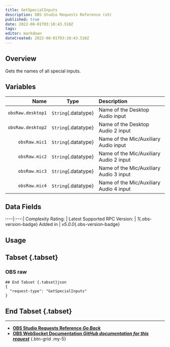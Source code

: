 ```yaml
---
title: GetSpecialInputs
description: OBS Studio Requests Reference (v5)
published: true
date: 2022-08-01T03:10:43.510Z
tags: 
editor: markdown
dateCreated: 2022-08-01T03:10:43.510Z
---
```


## Overview
Gets the names of all special inputs.

## Variables
Name | Type | Description | 
----:|:---------:|:------------|
`obsRaw.desktop1` | `String`{.datatype} | Name of the Desktop Audio input
`obsRaw.desktop2` | `String`{.datatype} | Name of the Desktop Audio 2 input
`obsRaw.mic1` | `String`{.datatype} | Name of the Mic/Auxiliary Audio input
`obsRaw.mic2` | `String`{.datatype} | Name of the Mic/Auxiliary Audio 2 input
`obsRaw.mic3` | `String`{.datatype} | Name of the Mic/Auxiliary Audio 3 input
`obsRaw.mic4` | `String`{.datatype} | Name of the Mic/Auxiliary Audio 4 input

## Data Fields
:---|:---:|
Complexity Rating: | <span class="stars stars--2"></span>
Latest Supported RPC Version: | *1*{.obs-version-badge}
Added in | *v5.0.0*{.obs-version-badge}

## Usage
## Tabset {.tabset}
### OBS raw
```
## End Tabset {.tabset}json
{
  "request-type": "GetSpecialInputs"
}
```
## End Tabset {.tabset}

---

- [<i class="mdi mdi-chevron-left"></i>**OBS Studio Requests Reference *Go Back***](/en/Broadcasters/OBS/Requests)
- [<i class="mdi mdi-github"></i> **OBS WebSocket Documentation *GitHub documentation for this request***](https://github.com/obsproject/obs-websocket/blob/master/docs/generated/protocol.md#getspecialinputs)
{.btn-grid .my-5}